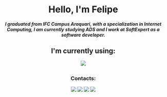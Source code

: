 <h1 align="center">Hello, I'm Felipe</h1>
<h5 align="center">I graduated from IFC Campus Araquari, with a specialization in Internet Computing, I am currently studying ADS and I work at SoftExpert as a software developer.</h5>

<h2 align="center">I'm currently using:</h2>

<p align="center">
  <a href="https://skillicons.dev">
    <img src="https://skillicons.dev/icons?i=vscode,react,postgresql,php" />
  </a>
</p>

<h2></h2>

<h3 align="center">Contacts:</h3>
<div align="center">
<a href="https://www.linkedin.com/in/felipe-rotermel-b656912a2/" target="_blank"><img loading="lazy" src="https://img.shields.io/badge/LinkedIn-0077B5?style=for-the-badge&logo=linkedin&logoColor=white" target="_blank"></a>
<a href="https://instagram.com/feliperotermel" target="_blank"><img loading="lazy" src="https://img.shields.io/badge/-Instagram-%23E4405F?style=for-the-badge&logo=instagram&logoColor=white" target="_blank"></a>
<a href = "mailto:feliperotermell@gmail.com"><img loading="lazy" src="https://img.shields.io/badge/Gmail-D14836?style=for-the-badge&logo=gmail&logoColor=white" target="_blank"></a>
<a href = "https://steamcommunity.com/id/XDfelipe/"><img loading="lazy" src="https://img.shields.io/badge/Steam-000000?style=for-the-badge&logo=steam&logoColor=white" target="_blank"></a>
</div>
